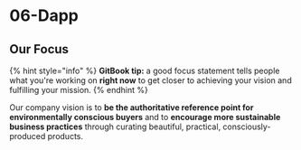 # 06-Dapp

## Our Focus

{% hint style="info" %}
**GitBook tip:** a good focus statement tells people what you're working on **right now** to get closer to achieving your vision and fulfilling your mission.
{% endhint %}

Our company vision is to **be the authoritative reference point for environmentally conscious buyers** and to **encourage more sustainable business practices** through curating beautiful, practical, consciously-produced products.
